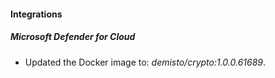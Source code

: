 #### Integrations
##### Microsoft Defender for Cloud
- Updated the Docker image to: *demisto/crypto:1.0.0.61689*.